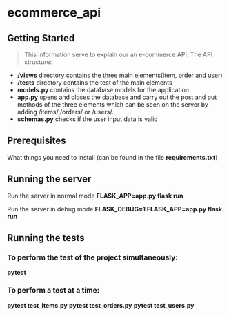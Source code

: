 # ecommerce_api
## Getting Started

> This information serve to explain our an e-commerce API. The API structure:
* **/views** directory contains the three main elements(item, order and user)
* **/tests** directory contains the test of the main elements
* **models.py** contains the database models for the application
* **app.py** opens and closes the database and carry out the post and put methods of the three elements which can be seen on the server by adding /items/,/orders/ or /users/.
* **schemas.py** checks if the user input data is valid

## Prerequisites
 
 What things you need to install (can be found in the file **requirements.txt**)
 
## Running the server

 Run the server in normal mode **FLASK_APP=app.py flask run**

 Run the server in debug mode **FLASK_DEBUG=1  FLASK_APP=app.py flask run**


## Running the tests

 ### To perform the test of the project simultaneously:

   **pytest**

 ### To perform a test at a time:

   **pytest test_items.py**
   **pytest test_orders.py**
   **pytest test_users.py**

